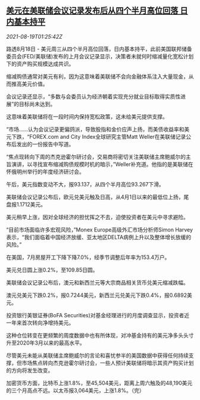<!--1629336664000-->
[美元在美联储会议记录发布后从四个半月高位回落 日内基本持平](https://cn.reuters.com/article/global-forex-0818-wedn-idCNKBS2FK032)
------

<div><i>2021-08-19T01:25:42Z</i></div><p>路透8月18日 - 美元周三从四个半月高位回落，日内基本持平，此前美国联邦储备委员会(FED/美联储)发布的上月会议记录显示，决策者未就何时缩减量化宽松计划下的资产购买规模达成共识。</p><p>缩减购债通常对美元有利，因为这意味着美联储不会向金融体系注入大量现金，从而推高美元价值。</p><p>会议记录还显示，“多数与会委员认为经济朝着实现充分就业目标取得实质性进展”的目标尚未达到。</p><p>这意味着美联储将在一段时间内保持宽松政策，这未给美元提供支撑。</p><p>“市场……认为会议记录更偏鸽派，导致股指和金价应声上扬，而美债收益率和美元下跌，“FOREX.com and City Index全球研究主管Matt Weller在美联储记录公布后发出的一份报告中写道。</p><p>“焦点现转向下周的杰克逊霍尔研讨会，交易商将密切关注美联储主席鲍威尔的主旨演讲，以寻找宣布缩减购债规模时机的暗示，”Weller补充道。他指的是美联储在怀俄明州举行的年度经济研讨会。</p><p>午后，美元指数变动不大，报93.137，从四个半月高位93.267下滑。</p><p>美联储会议记录公布后，欧元兑美元触及日高，从4月1日以来的最低位上扬，尾盘报1.1712美元。</p><p>美元稍早上涨，因对全球经济的担忧挥之不去，迫使投资者在美元中寻求避险。</p><p>“目前市场面临许多宏观风险，”Monex Europe高级外汇市场分析师Simon Harvey表示，“我们面临着中国经济放缓、亚太地区DELTA病例上升以及整体增长放缓的风险。”</p><p>在美国，7月房屋开工下降下降7.0%，经季节调整后年率为153.4万户。</p><p>美元兑日圆上涨0.2%，至109.85日圆。</p><p>美联储会议记录公布后，澳元和新西兰元等大宗商品相关货币兑美元缩减跌幅。</p><p>澳元兑美元下跌0.2%，报0.7244美元，新西兰元兑美元下跌0.4%，报0.6892美元。</p><p>投资银行美银证券(BoFA Securities)对基金经理进行的月度调查显示，投资者近一年来首次转向净增持美元。</p><p>这种仓位转变在更频繁的周度数据中也有所体现，对冲基金持有的美元净多头头寸升至2020年3月以来的最高水平。</p><p>尽管美元未能从美联储主席鲍威尔的言论和喜忧参半的美国数据中获得任何持续支撑，但市场焦点转向杰克逊霍尔研讨会，一些人预计美联储将暗示其资产购买计划的方向将发生改变。</p><p>加密货币方面，比特币上涨1.8%，至45,504美元，距离上周六触及的48,190美元的三个月高点不远。以太币报3,064美元，上涨1.8%。（完）</p>
